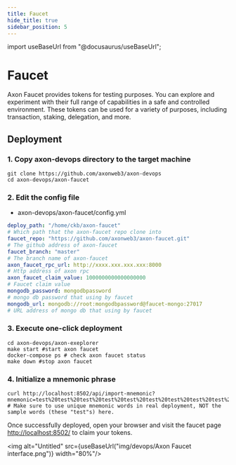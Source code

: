 ```yaml
---
title: Faucet
hide_title: true
sidebar_position: 5
---
```


import useBaseUrl from "@docusaurus/useBaseUrl";

# Faucet

Axon Faucet provides tokens for testing purposes. You can explore and experiment with their full range of capabilities in a safe and controlled environment. These tokens can be used for a variety of purposes, including transaction, staking, delegation, and more.

## Deployment

### 1. Copy axon-devops directory to the target machine

```shell
git clone https://github.com/axonweb3/axon-devops
cd axon-devops/axon-faucet
```

### 2. Edit the config file

- axon-devops/axon-faucet/config.yml

```yml
deploy_path: "/home/ckb/axon-faucet"
# Which path that the axon-faucet repo clone into
faucet_repo: "https://github.com/axonweb3/axon-faucet.git"
# The github address of axon-faucet 
faucet_branch: "master"
# The branch name of axon-faucet 
axon_faucet_rpc_url: http://xxxx.xxx.xxx.xxx:8000
# Http address of axon rpc
axon_faucet_claim_value: 1000000000000000000
# Faucet claim value
mongodb_password: mongodbpassword
# mongo db password that using by faucet
mongodb_url: mongodb://root:mongodbpassword@faucet-mongo:27017
# URL address of mongo db that using by faucet
```

### 3. Execute one-click deployment

```shell
cd axon-devops/axon-exeplorer
make start #start axon faucet
docker-compose ps # check axon faucet status
make down #stop axon faucet
```

### 4. Initialize a mnemonic phrase

```shell
curl http://localhost:8502/api/import-mnemonic?mnemonic=test%20test%20test%20test%20test%20test%20test%20test%20test%20test%20test%20junk
# Make sure to use unique mnemonic words in real deployment, NOT the sample words (these "test"s) here.
```

Once successfully deployed, open your browser and visit the faucet page <http://localhost:8502/> to claim your tokens.

<img alt="Untitled" src={useBaseUrl("img/devops/Axon Faucet interface.png")}  width="80%"/>
